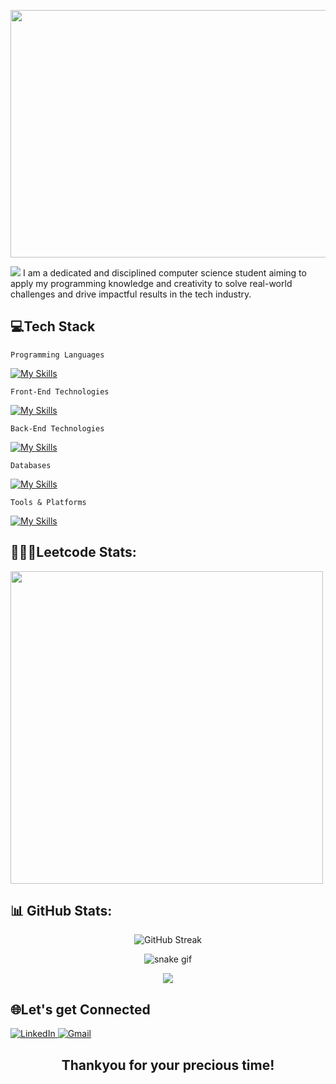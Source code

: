 <p align="center">
<img width="1584" height="396" alt="Maria Rangwala Banner" src="https://github.com/user-attachments/assets/48e07f66-ee4a-4fe1-8072-a9c89d6b3009" />
</p>
<img src="https://komarev.com/ghpvc/?username=maria-rangwala&label=Profile+Views&color=bf66f2&style=for-the-badge" />
I am a dedicated and disciplined computer science student aiming to apply my programming knowledge and creativity to solve real-world challenges and drive impactful results in the tech industry.

## 💻Tech Stack
```Programming Languages```

[![My Skills](https://skillicons.dev/icons?i=cpp,c,java,js&theme=dark)](https://skills.thijs.gg)

```Front-End Technologies```

[![My Skills](https://skillicons.dev/icons?i=nextjs,react,html,css&theme=dark)](https://skills.thijs.gg)

```Back-End Technologies```

[![My Skills](https://skillicons.dev/icons?i=nodejs,express&theme=dark)](https://skills.thijs.gg)

```Databases```

[![My Skills](https://skillicons.dev/icons?i=mysql,mongodb&theme=dark)](https://skills.thijs.gg)

```Tools & Platforms```

[![My Skills](https://skillicons.dev/icons?i=powershell,vscode,git,github,postman,aws,figma,eclipse,wordpress&theme=dark)](https://skills.thijs.gg)


## 👨🏽‍💻Leetcode Stats:
[<img width="500em" src="https://leetcard.jacoblin.cool/maria_rangwala?theme=dark&font=Josefin%20Slab&ext=heatmap"/>](https://leetcard.jacoblin.cool/maria_rangwala?theme=dark&font=Josefin%20Slab&ext=heatmap)

## 📊 GitHub Stats:
<div align="center">
  <img src="https://streak-stats.demolab.com/?user=maria-rangwala&theme=tokyonight&hide_border=true&stroke=9D4EDD&ring=9D4EDD&fire=9D4EDD" alt="GitHub Streak" />
</div>

<div align="center">
    
  ![snake gif](https://github.com/TechnologyHell/TechnologyHell/blob/output/github-snake-dark.svg)
</div>

<div align="center">
  
  [![](https://visitcount.itsvg.in/api?id=technologyhell&icon=10&color=6)](https://visitcount.itsvg.in)
</div>



##  🌐Let's get Connected
<div align="left">
  <a href="https://in.linkedin.com/in/mariaarangwala" target="_blank">
    <img alt="LinkedIn" src="https://img.shields.io/badge/linkedin-%25230077B5?style=for-the-badge&logo=linkedin&logoColor=white&labelColor=blue&color=white"/>
  </a>
  <a href="mailto:maria.rangwala.16@gmail.com" target="_blank">
    <img alt="Gmail" src="https://img.shields.io/badge/Gmail-D14836?style=for-the-badge&logo=gmail&logoColor=white&labelColor=red&color=white"/>
  </a>
</div>

<div align="center">
  <h2>Thankyou for your precious time!</h2>
</div>
